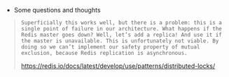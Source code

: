 * Some questions and thoughts
>```
>Superficially this works well, but there is a problem: this is a single point of failure in our architecture. What happens if the Redis master goes down? Well, let’s add a replica! And use it if the master is unavailable. This is unfortunately not viable. By doing so we can’t implement our safety property of mutual exclusion, because Redis replication is asynchronous.
>```
>
>https://redis.io/docs/latest/develop/use/patterns/distributed-locks/